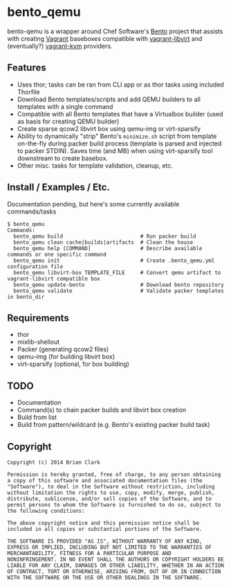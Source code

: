 # bento_qemu

bento-qemu is a wrapper around Chef Software's
[Bento](http://opscode.github.io/bento) project that assists with creating
[Vagrant](http://vagrantup.com) baseboxes compatible with
[vagrant-libvirt](https://github.com/pradels/vagrant-libvirt) and (eventually?)
[vagrant-kvm](https://github.com/adrahon/vagrant-kvm) providers.


## Features
- Uses thor; tasks can be ran from CLI app or as thor tasks using included Thorfile
- Download Bento templates/scripts and add QEMU builders to all templates with a single command
- Compatible with all Bento templates that have a Virtualbox builder (used as basis for creating QEMU builder)
- Create sparse qcow2 libvirt box using qemu-img or virt-sparsify
- Ability to dynamically "strip" Bento's `minimize.sh` script from template on-the-fly during packer build process (template is parsed and injected to packer STDIN). Saves time (and MB) when using virt-sparsify tool downstream to create basebox.
- Other misc. tasks for template validation, cleanup, etc.

## Install / Examples / Etc.
Documentation pending, but here's some currently available commands/tasks
```
$ bento_qemu 
Commands:
  bento_qemu build                         # Run packer build
  bento_qemu clean cache|builds|artifacts  # Clean the house
  bento_qemu help [COMMAND]                # Describe available commands or one specific command
  bento_qemu init                          # Create .bento_qemu.yml configuration file
  bento_qemu libvirt-box TEMPLATE_FILE     # Convert qemu artifact to vagrant-libvirt compatible box
  bento_qemu update-bento                  # Download bento repository
  bento_qemu validate                      # Validate packer templates in bento_dir

```
## Requirements
- thor
- mixlib-shellout
- Packer (generating qcow2 files)
- qemu-img (for building libvirt box)
- virt-sparsify (optional, for box building)

## TODO
- Documentation
- Command(s) to chain packer builds and libvirt box creation
- Build from list
- Build from pattern/wildcard (e.g. Bento's existing packer build task)

## Copyright
```text
Copyright (c) 2014 Brian Clark

Permission is hereby granted, free of charge, to any person obtaining
a copy of this software and associated documentation files (the
"Software"), to deal in the Software without restriction, including
without limitation the rights to use, copy, modify, merge, publish,
distribute, sublicense, and/or sell copies of the Software, and to
permit persons to whom the Software is furnished to do so, subject to
the following conditions:

The above copyright notice and this permission notice shall be
included in all copies or substantial portions of the Software.

THE SOFTWARE IS PROVIDED "AS IS", WITHOUT WARRANTY OF ANY KIND,
EXPRESS OR IMPLIED, INCLUDING BUT NOT LIMITED TO THE WARRANTIES OF
MERCHANTABILITY, FITNESS FOR A PARTICULAR PURPOSE AND
NONINFRINGEMENT. IN NO EVENT SHALL THE AUTHORS OR COPYRIGHT HOLDERS BE
LIABLE FOR ANY CLAIM, DAMAGES OR OTHER LIABILITY, WHETHER IN AN ACTION
OF CONTRACT, TORT OR OTHERWISE, ARISING FROM, OUT OF OR IN CONNECTION
WITH THE SOFTWARE OR THE USE OR OTHER DEALINGS IN THE SOFTWARE.
```

